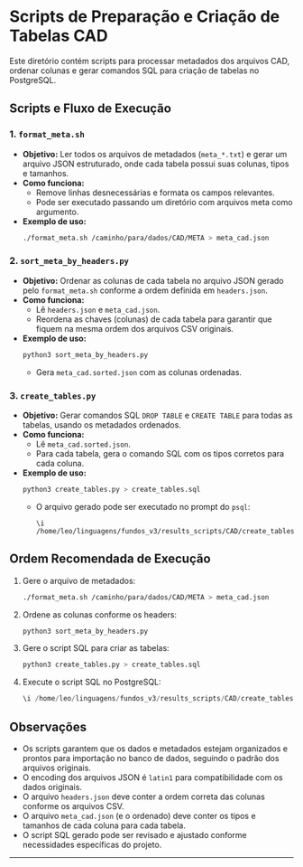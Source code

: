 # Scripts de Preparação e Criação de Tabelas CAD

Este diretório contém scripts para processar metadados dos arquivos CAD, ordenar colunas e gerar comandos SQL para criação de tabelas no PostgreSQL.

## Scripts e Fluxo de Execução

### 1. `format_meta.sh`
- **Objetivo:** Ler todos os arquivos de metadados (`meta_*.txt`) e gerar um arquivo JSON estruturado, onde cada tabela possui suas colunas, tipos e tamanhos.
- **Como funciona:**  
  - Remove linhas desnecessárias e formata os campos relevantes.
  - Pode ser executado passando um diretório com arquivos meta como argumento.
- **Exemplo de uso:**  
  ```bash
  ./format_meta.sh /caminho/para/dados/CAD/META > meta_cad.json
  ```

### 2. `sort_meta_by_headers.py`
- **Objetivo:** Ordenar as colunas de cada tabela no arquivo JSON gerado pelo `format_meta.sh` conforme a ordem definida em `headers.json`.
- **Como funciona:**  
  - Lê `headers.json` e `meta_cad.json`.
  - Reordena as chaves (colunas) de cada tabela para garantir que fiquem na mesma ordem dos arquivos CSV originais.
- **Exemplo de uso:**  
  ```bash
  python3 sort_meta_by_headers.py
  ```
  - Gera `meta_cad.sorted.json` com as colunas ordenadas.

### 3. `create_tables.py`
- **Objetivo:** Gerar comandos SQL `DROP TABLE` e `CREATE TABLE` para todas as tabelas, usando os metadados ordenados.
- **Como funciona:**  
  - Lê `meta_cad.sorted.json`.
  - Para cada tabela, gera o comando SQL com os tipos corretos para cada coluna.
- **Exemplo de uso:**  
  ```bash
  python3 create_tables.py > create_tables.sql
  ```
  - O arquivo gerado pode ser executado no prompt do `psql`:
    ```
    \i /home/leo/linguagens/fundos_v3/results_scripts/CAD/create_tables.sql
    ```

## Ordem Recomendada de Execução

1. Gere o arquivo de metadados:
   ```bash
   ./format_meta.sh /caminho/para/dados/CAD/META > meta_cad.json
   ```
2. Ordene as colunas conforme os headers:
   ```bash
   python3 sort_meta_by_headers.py
   ```
3. Gere o script SQL para criar as tabelas:
   ```bash
   python3 create_tables.py > create_tables.sql
   ```
4. Execute o script SQL no PostgreSQL:
   ```sql
   \i /home/leo/linguagens/fundos_v3/results_scripts/CAD/create_tables.sql
   ```

## Observações

- Os scripts garantem que os dados e metadados estejam organizados e prontos para importação no banco de dados, seguindo o padrão dos arquivos originais.
- O encoding dos arquivos JSON é `latin1` para compatibilidade com os dados originais.
- O arquivo `headers.json` deve conter a ordem correta das colunas conforme os arquivos CSV.
- O arquivo `meta_cad.json` (e o ordenado) deve conter os tipos e tamanhos de cada coluna para cada tabela.
- O script SQL gerado pode ser revisado e ajustado conforme necessidades específicas do projeto.

---

